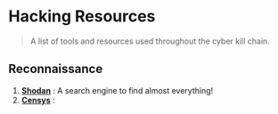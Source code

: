 # Hacking Resources
> A list of tools and resources used throughout the cyber kill chain.

## Reconnaissance 
1. [**Shodan**](https://www.shodan.io) :
   A search engine to find almost everything!
2. [**Censys**](https://censys.com/) : 
